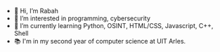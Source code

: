 - 👋 Hi, I’m Rabah
- 👀 I’m interested in programming, cybersecurity
- 🌱 I’m currently learning Python, OSINT, HTML/CSS, Javascript, C++, Shell
- 📚 I'm in my second year of computer science at UIT Arles.
